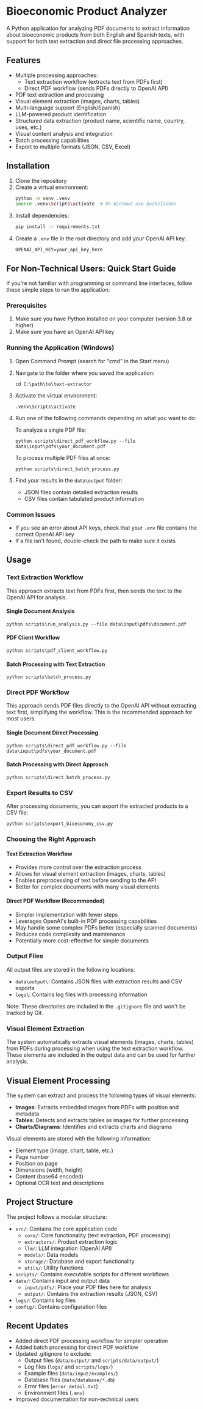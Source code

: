 
# Bioeconomic Product Analyzer

A Python application for analyzing PDF documents to extract information about bioeconomic products from both English and Spanish texts, with support for both text extraction and direct file processing approaches.

## Features

- Multiple processing approaches:
  - Text extraction workflow (extracts text from PDFs first)
  - Direct PDF workflow (sends PDFs directly to OpenAI API)
- PDF text extraction and processing
- Visual element extraction (images, charts, tables)
- Multi-language support (English/Spanish)
- LLM-powered product identification
- Structured data extraction (product name, scientific name, country, uses, etc.)
- Visual content analysis and integration
- Batch processing capabilities
- Export to multiple formats (JSON, CSV, Excel)

## Installation

1. Clone the repository
2. Create a virtual environment:
   ```bash
   python -m venv .venv
   source .venv\Scripts\activate  # On Windows use backslashes
   ```
3. Install dependencies:
   ```bash
   pip install -r requirements.txt
   ```
4. Create a `.env` file in the root directory and add your OpenAI API key:
   ```
   OPENAI_API_KEY=your_api_key_here
   ```

## For Non-Technical Users: Quick Start Guide

If you're not familiar with programming or command line interfaces, follow these simple steps to run the application:

### Prerequisites
1. Make sure you have Python installed on your computer (version 3.8 or higher)
2. Make sure you have an OpenAI API key

### Running the Application (Windows)
1. Open Command Prompt (search for "cmd" in the Start menu)
2. Navigate to the folder where you saved the application:
   ```
   cd C:\path\to\text-extractor
   ```
3. Activate the virtual environment:
   ```
   .venv\Scripts\activate
   ```
4. Run one of the following commands depending on what you want to do:

   To analyze a single PDF file:
   ```
   python scripts\direct_pdf_workflow.py --file data\input\pdfs\your_document.pdf
   ```

   To process multiple PDF files at once:
   ```
   python scripts\direct_batch_process.py
   ```

5. Find your results in the `data\output` folder:
   - JSON files contain detailed extraction results
   - CSV files contain tabulated product information

### Common Issues
- If you see an error about API keys, check that your `.env` file contains the correct OpenAI API key
- If a file isn't found, double-check the path to make sure it exists

## Usage

### Text Extraction Workflow
This approach extracts text from PDFs first, then sends the text to the OpenAI API for analysis.

#### Single Document Analysis
```
python scripts\run_analysis.py --file data\input\pdfs\document.pdf
```

#### PDF Client Workflow
```
python scripts\pdf_client_workflow.py
```

#### Batch Processing with Text Extraction
```
python scripts\batch_process.py
```

### Direct PDF Workflow
This approach sends PDF files directly to the OpenAI API without extracting text first, simplifying the workflow. This is the recommended approach for most users.

#### Single Document Direct Processing
```
python scripts\direct_pdf_workflow.py --file data\input\pdfs\your_document.pdf
```

#### Batch Processing with Direct Approach
```
python scripts\direct_batch_process.py
```

### Export Results to CSV
After processing documents, you can export the extracted products to a CSV file:

```
python scripts\export_bioeconomy_csv.py
```

### Choosing the Right Approach

#### Text Extraction Workflow
- Provides more control over the extraction process
- Allows for visual element extraction (images, charts, tables)
- Enables preprocessing of text before sending to the API
- Better for complex documents with many visual elements

#### Direct PDF Workflow (Recommended)
- Simpler implementation with fewer steps
- Leverages OpenAI's built-in PDF processing capabilities
- May handle some complex PDFs better (especially scanned documents)
- Reduces code complexity and maintenance
- Potentially more cost-effective for simple documents

### Output Files
All output files are stored in the following locations:
- `data\output\`: Contains JSON files with extraction results and CSV exports
- `logs\`: Contains log files with processing information

Note: These directories are included in the `.gitignore` file and won't be tracked by Git.

### Visual Element Extraction
The system automatically extracts visual elements (images, charts, tables) from PDFs during processing when using the text extraction workflow. These elements are included in the output data and can be used for further analysis.

## Visual Element Processing

The system can extract and process the following types of visual elements:

- **Images**: Extracts embedded images from PDFs with position and metadata
- **Tables**: Detects and extracts tables as images for further processing
- **Charts/Diagrams**: Identifies and extracts charts and diagrams

Visual elements are stored with the following information:
- Element type (image, chart, table, etc.)
- Page number
- Position on page
- Dimensions (width, height)
- Content (base64 encoded)
- Optional OCR text and descriptions

## Project Structure

The project follows a modular structure:
- `src/`: Contains the core application code
  - `core/`: Core functionality (text extraction, PDF processing)
  - `extractors/`: Product extraction logic
  - `llm/`: LLM integration (OpenAI API)
  - `models/`: Data models
  - `storage/`: Database and export functionality
  - `utils/`: Utility functions
- `scripts/`: Contains executable scripts for different workflows
- `data/`: Contains input and output data
  - `input/pdfs/`: Place your PDF files here for analysis
  - `output/`: Contains the extraction results (JSON, CSV)
- `logs/`: Contains log files
- `config/`: Contains configuration files

## Recent Updates

- Added direct PDF processing workflow for simpler operation
- Added batch processing for direct PDF workflow
- Updated .gitignore to exclude:
  - Output files (`data/output/` and `scripts/data/output/`)
  - Log files (`logs/` and `scripts/logs/`)
  - Example files (`data/input/examples/`)
  - Database files (`data/database/*.db`)
  - Error files (`error_detail.txt`)
  - Environment files (`.env`)
- Improved documentation for non-technical users
